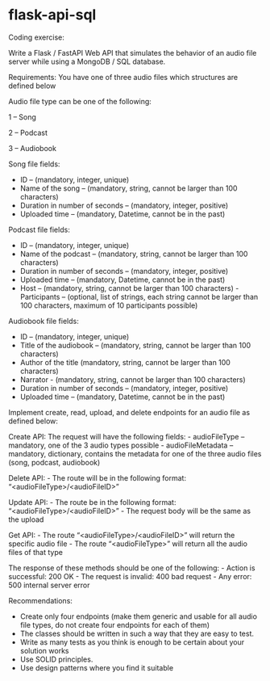 # flask-api-sql

Coding exercise:

Write a Flask / FastAPI Web API that simulates the behavior of an audio file server while using a MongoDB / SQL database. 

Requirements: You have one of three audio files which structures are defined below

Audio file type can be one of the following:

1 – Song

2 – Podcast

3 – Audiobook 


Song file fields: 
- ID – (mandatory, integer, unique)
- Name of the song – (mandatory, string, cannot be larger than 100 characters)
- Duration in number of seconds – (mandatory, integer, positive) 
- Uploaded time – (mandatory, Datetime, cannot be in the past)

Podcast file fields:
- ID – (mandatory, integer, unique)
- Name of the podcast – (mandatory, string, cannot be larger than 100 characters)
- Duration in number of seconds – (mandatory, integer, positive)
- Uploaded time – (mandatory, Datetime, cannot be in the past)
- Host – (mandatory, string, cannot be larger than 100 characters) - Participants – (optional, list of strings, each string cannot be larger than 100 characters, maximum of 10 participants possible)

Audiobook file fields: 
- ID – (mandatory, integer, unique) 
- Title of the audiobook – (mandatory, string, cannot be larger than 100 characters) 
- Author of the title (mandatory, string, cannot be larger than 100 characters) 
- Narrator - (mandatory, string, cannot be larger than 100 characters) 
- Duration in number of seconds – (mandatory, integer, positive) 
- Uploaded time – (mandatory, Datetime, cannot be in the past) 


 Implement create, read, upload, and delete endpoints for an audio file as defined below:
 
 Create API:
          The request will have the following fields:
          - audioFileType – mandatory, one of the 3 audio types possible 
          - audioFileMetadata – mandatory, dictionary, contains the metadata for one of the three audio files (song, podcast, audiobook) 
          
 Delete API:
        - The route will be in the following format: 
        “&lt;audioFileType>/&lt;audioFileID>” 
        
 Update API: 
        - The route be in the following format:
         “&lt;audioFileType>/&lt;audioFileID>” 
        - The request body will be the same as the upload 
        
Get API: 
      - The route “&lt;audioFileType>/&lt;audioFileID>” will return the specific audio file 
      - The route “&lt;audioFileType>” will return all the audio files of that type 



The response of these methods should be one of the following: 
    - Action is successful: 200 OK 
    - The request is invalid: 400 bad request
    - Any error: 500 internal server error 
   
  
  
 Recommendations: 
 - Create only four endpoints (make them generic and usable for all audio file types, do not create four endpoints for each of them) 
 - The classes should be written in such a way that they are easy to test. 
 - Write as many tests as you think is enough to be certain about your solution works
 - Use SOLID principles. 
 - Use design patterns where you find it suitable
